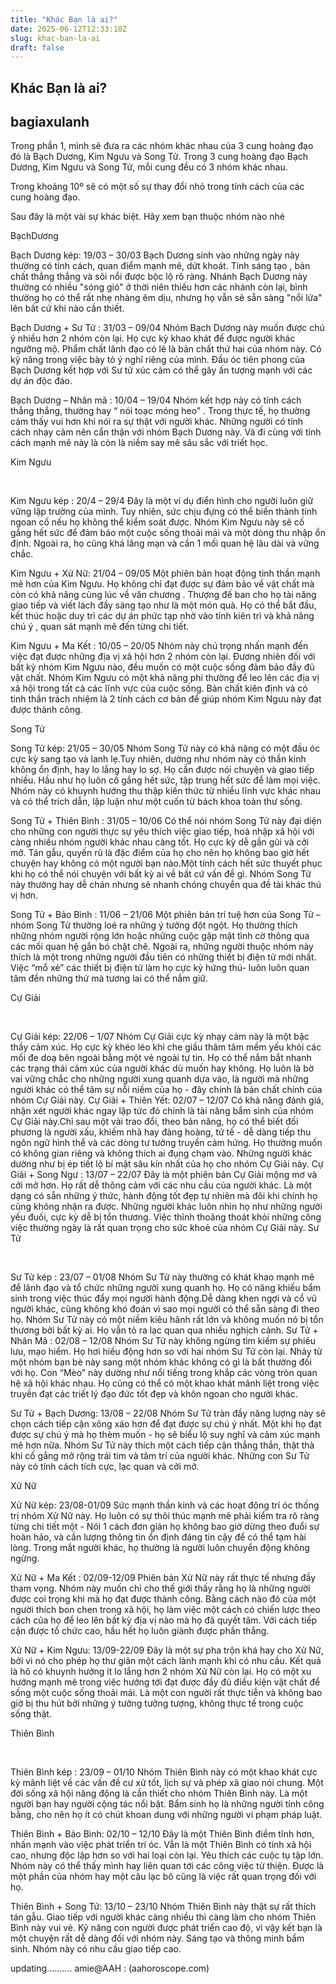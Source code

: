 ```yaml
---
title: "Khác Bạn là ai?"
date: 2025-06-12T12:33:18Z
slug: khac-ban-la-ai
draft: false
---
```


## Khác Bạn là ai?

## bagiaxulanh

Trong phần 1, mình sẽ đưa ra các nhóm khác nhau của 3 cung hoàng đạo đó là Bạch Dương, Kim Ngưu và Song Tử. Trong 3 cung hoàng đạo Bạch Dương, Kim Ngưu và Song Tử, mỗi cung đều có 3 nhóm khác nhau.

Trong khoảng 10º sẽ có một số sự thay đổi nhỏ trong tính cách của các cung hoàng đạo.

Sau đây là một vài sự khác biệt. Hãy xem bạn thuộc nhóm nào nhé 


BạchDương




​Bạch Dương kép: 19/03 – 30/03
Bạch Dương sinh vào những ngày này thường có tính cách, quan điểm mạnh mẽ, dứt khoát. Tính sáng tạo , bản chất thẳng thắng và sôi nổi được bộc lộ rõ ràng. Nhánh Bạch Dương này thường có nhiều "sóng gió" ở thời niên thiếu hơn các nhánh còn lại, bình thường họ có thể rất nhẹ nhàng êm dịu, nhưng họ vẫn sẽ sẵn sàng "nổi lửa" lên bất cứ khi nào cần thiết.

Bạch Dương + Sư Tử : 31/03 – 09/04
Nhóm Bạch Dương này muốn được chú ý nhiều hơn 2 nhóm còn lại. Họ cực kỳ khao khát để được người khác ngưỡng mộ. Phẩm chất lãnh đạo có lẽ là bản chất thứ hai của nhóm này. Có kỹ năng trong việc bày tỏ ý nghĩ riêng của mình. Đầu óc tiên phong của Bạch Dương kết hợp với Sư tử xúc cảm có thể gây ấn tượng mạnh với các dự án độc đáo.

Bạch Dương – Nhân mã : 10/04 – 19/04
Nhóm kết hợp này có tính cách thẳng thắng, thường hay “ nói toạc móng heo” . Trong thực tế, họ thường cảm thấy vui hơn khi nói ra sự thật với người khác. Những người có tính cách nhạy cảm nên cẩn thận với nhóm Bạch Dương này. Và đi cùng với tính cách mạnh mẽ này là còn là niềm say mê sâu sắc với triết học.



Kim Ngưu

​


​Kim Ngưu kép : 20/4 – 29/4
Đây là một ví dụ điển hình cho người luôn giữ vững lập trường của mình. Tuy nhiên, sức chịu đựng có thể biến thành tính ngoan cố nếu họ không thể kiểm soát được. Nhóm Kim Ngưu này sẽ cố gắng hết sức để đảm bảo một cuộc sống thoải mái và một dòng thu nhập ổn định. Ngoài ra, họ cũng khá lãng mạn và cần 1 mối quan hệ lâu dài và vững chắc.

Kim Ngưu + Xử Nữ: 21/04 – 09/05
Một phiên bản hoạt động tinh thần mạnh mẽ hơn của Kim Ngưu. Họ không chỉ đạt được sự đảm bảo về vật chất mà còn có khả năng cùng lúc về văn chương . Thượng đế ban cho họ tài năng giao tiếp và viết lách đầy sáng tạo như là một món quà. Họ có thể bắt đầu, kết thúc hoặc duy trì các dự án phức tạp nhờ vào tính kiên trì và khả năng chú ý , quan sát mạnh mẽ đến từng chi tiết.

Kim Ngưu + Ma Kết : 10/05 – 20/05
Nhóm này chú trọng nhấn mạnh đến việc đạt được những địa vị xã hội hơn 2 nhóm còn lại. Đương nhiên đối với bất kỳ nhóm Kim Ngưu nào, đều muốn có một cuộc sống đảm bảo đầy đủ vật chất. Nhóm Kim Ngưu có một khả năng phi thường để leo lên các địa vị xã hội trong tất cả các lĩnh vực của cuộc sống. Bản chất kiên định và có tinh thần trách nhiệm là 2 tính cách cơ bản để giúp nhóm Kim Ngưu này đạt được thành công.



Song Tử
​

​Song Tử kép: 21/05 – 30/05
Nhóm Song Tử này có khả năng có một đầu óc cực kỳ sang tạo và lanh lẹ.Tuy nhiên, dường như nhóm này có thần kinh không ổn định, hay lo lắng hay lo sợ. Họ cần được nói chuyện và giao tiếp nhiều. Hầu như họ luôn cố gắng hết sức, tập trung hết sức để làm mọi việc. Nhóm này có khuynh hướng thu thập kiến thức từ nhiều lĩnh vực khác nhau và có thể trích dẫn, lập luận như một cuốn từ bách khoa toàn thư sống.

Song Tử + Thiên Bình : 31/05 – 10/06
Có thể nói nhóm Song Tử này đại diện cho những con người thực sự yêu thích việc giao tiếp, hoà nhập xã hội với càng nhiều nhóm người khác nhau càng tốt. Họ cực kỳ dễ gần gũi và cởi mở. Tán gẫu, quyến rũ là đặc điểm của họ cho nên họ không bao giờ hết chuyện hay không có một người bạn nào.Một tính cách hết sức thuyết phục khi họ có thể nói chuyện với bất kỳ ai về bất cứ vấn đề gì. Nhóm Song Tử này thường hay dễ chán nhưng sẽ nhanh chóng chuyển qua đề tài khác thú vị hơn.

Song Tử + Bảo Bình : 11/06 – 21/06
Một phiên bản trí tuệ hơn của Song Tử – nhóm Song Tử thường loé ra những ý tưởng đột ngột. Họ thường thích những nhóm người rộng lớn hoặc những cuộc gặp mặt tình cờ thông qua các mối quan hệ gắn bó chặt chẽ. Ngoài ra, những người thuộc nhóm này thích là một trong những người đầu tiên có những thiết bị điện tử mới nhất. Việc “mổ xẻ” các thiết bị điện tử làm họ cực kỳ hứng thú- luôn luôn quan tâm đền những thứ mà tương lai có thể nắm giữ.


Cự Giải

​

​Cự Giải kép: 22/06 – 1/07
Nhóm Cự Giải cực kỳ nhạy cảm này là một bậc thầy cảm xúc. Họ cực kỳ khéo léo khi che giấu thâm tâm mềm yếu khỏi các mối đe doạ bên ngoài bằng một vẻ ngoài tự tin. Họ có thể nắm bắt nhanh các trạng thái cảm xúc của người khác dù muốn hay không. Họ luôn là bờ vai vững chắc cho những người xung quanh dựa vào, là người mà những người khác có thể tâm sự nỗi niềm của họ - đây chính là bản chất chính của nhóm Cự Giải này.
Cự Giải + Thiên Yết: 02/07 – 12/07
Có khả năng đánh giá, nhận xét người khác ngay lập tức đó chính là tài năng bẩm sinh của nhóm Cự Giải này.Chỉ sau một vài trao đổi, theo bản năng, họ có thể biết đối phương là người xấu, khiếm nhã hay đàng hoàng, tử tế - dễ dàng tiếp thu ngôn ngữ hình thể và các dòng tư tưởng truyền cảm hứng. Họ thường muốn có không gian riêng và không thích ai đụng chạm vào. Những người khác dường như bị ép tiết lộ bí mật sâu kín nhất của họ cho nhóm Cự Giải này.
Cự Giải + Song Ngư : 13/07 – 22/07
Đây là một phiên bản Cự Giải mộng mơ và cởi mở hơn. Họ rất dễ thông cảm với các nhu cầu của người khác. Là một dạng có sẵn những ý thức, hành động tốt đẹp tự nhiên mà đôi khi chính họ cũng không nhận ra được. Những người khác luôn nhìn họ như những người yếu đuối, cực kỳ dễ bị tổn thương. Việc thỉnh thoảng thoát khỏi những công việc thường ngày là rất quan trọng cho sức khoẻ của nhóm Cự Giải này. 
Sư Tử 

​

​Sư Tử kép : 23/07 – 01/08
Nhóm Sư Tử này thường có khát khao mạnh mẽ để lãnh đạo và tổ chức những người xung quanh họ. Họ có năng khiếu bẩm sinh trong việc thúc đẩy mọi người hành động.Dễ dàng khen ngợi và cổ vũ người khác, cũng không khó đoán vì sao mọi người có thể sẵn sàng đi theo họ. Nhóm Sư Tử này có một niềm kiêu hãnh rất lớn và không muốn nó bị tổn thương bởi bất kỳ ai. Họ vẫn tỏ ra lạc quan qua nhiều nghịch cảnh.
Sư Tử + Nhân Mã : 02/08 – 12/08
Nhóm Sư Tử này không ngừng tìm kiếm sự phiêu lưu, mạo hiểm. Họ hơi hiếu động hơn so với hai nhóm Sư Tử còn lại. Nhảy từ một nhóm bạn bè này sang một nhóm khác không có gì là bất thường đối với họ. Con “Mèo” này dường như nổi tiếng trong khắp các vòng tròn quan hệ xã hội khác nhau. Họ cũng có thể có một khao khát mãnh liệt trong việc truyền đạt các triết lý đạo đức tốt đẹp và khôn ngoan cho người khác.

Sư Tử + Bạch Dương: 13/08 – 22/08
Nhóm Sư Tử tràn đầy năng lượng này sẽ chọn cách tiếp cận xông xáo hơn để đạt được sự chú ý nhất. Một khi họ đạt được sự chú ý mà họ thèm muốn - họ sẽ biểu lộ suy nghĩ và cảm xúc mạnh mẽ hơn nữa. Nhóm Sư Tử này thích một cách tiếp cận thẳng thắn, thật thà khi cố gắng mở rộng trái tim và tâm trí của người khác. Những con Sư Tử này có tính cách tích cực, lạc quan và cởi mở.

Xử Nữ
​
​

Xử Nữ kép: 23/08-01/09
Sức mạnh thần kinh và các hoạt động trí óc thống trị nhóm Xử Nữ này. Họ luôn có sự thôi thúc mạnh mẽ phải kiểm tra rõ ràng từng chi tiết một - Nói 1 cách đơn giản họ không bao giờ dừng theo đuổi sự hoàn hảo, và cần lượng thông tin ổn định đáng tin cậy để có thể tạm hài lòng. Trong mắt người khác, họ thường là người luôn chuyển động không ngừng.


Xử Nữ + Ma Kết : 02/09-12/09
Phiên bản Xử Nữ này rất thực tế nhưng đầy tham vọng. Nhóm này muốn chỉ cho thế giới thấy rằng họ là những người được coi trọng khi mà họ đạt được thành công. Bằng cách nào đó của một người thích bon chen trong xã hội, họ làm việc một cách có chiến lược theo cách của họ để leo lên bất kỳ địa vị nào mà họ đã quyết tâm. Với cách tiếp cận được tổ chức cao, hầu hết họ luôn giành được phần thắng.

Xử Nữ + Kim Ngưu: 13/09-22/09
Đây là một sự pha trộn khá hay cho Xử Nữ, bởi vì nó cho phép họ thư giãn một cách lành mạnh khi có nhu cầu. Kết quả là hô có khuynh hướng ít lo lắng hơn 2 nhóm Xử Nữ còn lại. Họ có một xu hướng mạnh mẽ trong việc hướng tới đạt được đầy đủ điều kiện vật chất để sống một cuộc sống thoải mái. Là một con người rất thực tiễn và không bao giờ bị thu hút bởi những ý tưởng tưởng tượng, không thực tế trong cuộc sống thật.



Thiên Bình

​

​Thiên Bình kép : 23/09 – 01/10
Nhóm Thiên Bình này có một khao khát cực kỳ mãnh liệt về các vấn đề cư xử tốt, lịch sự và phép xã giao nói chung. Một đời sống xã hội năng động là cần thiết cho nhóm Thiên Bình này. Là một người bạn hay người cộng tác nổi bật. Bẩm sinh họ là những người tính công bằng, cho nên họ ít có chút khoan dung với những người vi phạm pháp luật.


Thiên Bình + Bảo Bình: 02/10 – 12/10
Đây là một Thiên Bình điềm tĩnh hơn, nhấn mạnh vào việc phát triển trí óc. Vẫn là một Thiên Bình có tính xã hội cao, nhưng độc lập hơn so với hai loại còn lại. Yêu thích các cuộc tụ tập lớn. Nhóm này có thể thấy mình hay liên quan tới các công việc từ thiện. Được là một phần của nhóm hay một câu lạc bô cũng là việc rất quan trọng đối với họ.


Thiên Bình + Song Tử: 13/10 – 23/10
Nhóm Thiên Bình này thật sự rất thích tán gẫu. Giao tiếp với người khác càng nhiều thì càng làm cho nhóm Thiên Bình này vui vẻ. Kỹ năng con người được phát triển cao độ, vì vậy kết bạn là một chuyện rất dễ dàng đối với nhóm này. Sáng tạo và thông minh bẩm sinh. Nhóm này có nhu cầu giao tiếp cao.


updating..........
​amie@AAH : (aahoroscope.com)
​​